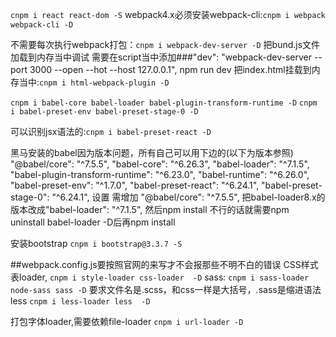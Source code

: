 `cnpm i react react-dom -S`
webpack4.x必须安装webpack-cli:`cnpm i webpack webpack-cli -D`

不需要每次执行webpack打包：`cnpm i webpack-dev-server -D`
把bund.js文件加载到内存当中调试
需要在script当中添加###"dev": "webpack-dev-server --port 3000 --open --hot --host 127.0.0.1",
npm run dev
把index.html挂载到内存当中:`cnpm i html-webpack-plugin -D`

`cnpm i babel-core babel-loader babel-plugin-transform-runtime -D`
`cnpm i babel-preset-env babel-preset-stage-0 -D`

可以识别jsx语法的:`cnpm i babel-preset-react -D`

黑马安装的babel因为版本问题，所有自己可以用下边的(以下为版本参照)
"@babel/core": "^7.5.5",
"babel-core": "^6.26.3",
"babel-loader": "^7.1.5",
"babel-plugin-transform-runtime": "^6.23.0",
"babel-runtime": "^6.26.0",
"babel-preset-env": "^1.7.0",
"babel-preset-react": "^6.24.1",
"babel-preset-stage-0": "^6.24.1",
设置
需增加 "@babel/core": "^7.5.5",
把babel-loader8.x的版本改成"babel-loader": "^7.1.5",
然后npm install
不行的话就需要npm uninstall babel-loader -D后再npm install

安装bootstrap
`cnpm i bootstrap@3.3.7 -S`

##webpack.config.js要按照官网的来写才不会报那些不明不白的错误
CSS样式表loader,
`cnpm i style-loader css-loader  -D`
sass:
`cnpm i sass-loader node-sass sass -D`
要求文件名是.scss，和css一样是大括号，.sass是缩进语法
less
`cnpm i less-loader less  -D`

打包字体loader,需要依赖file-loader
`cnpm i url-loader -D`